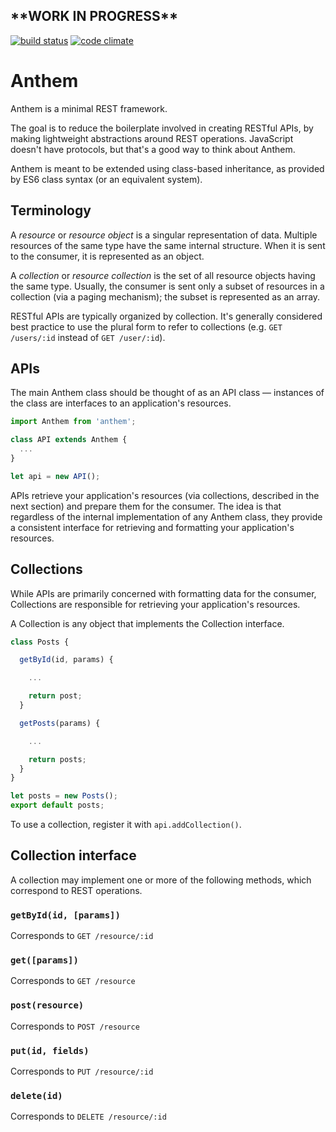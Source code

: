 ## \*\*WORK IN PROGRESS\*\*

[![build status](https://img.shields.io/travis/acdlite/anthem.svg?style=flat-square)](https://travis-ci.org/acdlite/anthem)
[![code climate](https://img.shields.io/codeclimate/github/acdlite/anthem.svg?style=flat-square)](https://codeclimate.com/github/acdlite/anthem)


Anthem
======


Anthem is a minimal REST framework.

The goal is to reduce the boilerplate involved in creating RESTful APIs, by making lightweight abstractions around REST operations. JavaScript doesn't have protocols, but that's a good way to think about Anthem.

Anthem is meant to be extended using class-based inheritance, as provided by ES6 class syntax (or an equivalent system).

## Terminology

A *resource* or *resource object* is a singular representation of data. Multiple resources of the same type have the same internal structure. When it is sent to the consumer, it is represented as an object.

A *collection* or *resource collection* is the set of all resource objects having the same type. Usually, the consumer is sent only a subset of resources in a collection (via a paging mechanism); the subset is represented as an array.

RESTful APIs are typically organized by collection. It's generally considered best practice to use the plural form to refer to collections (e.g. `GET /users/:id` instead of `GET /user/:id`).

## APIs

The main Anthem class should be thought of as an API class — instances of the class are interfaces to an application's resources.

```js
import Anthem from 'anthem';

class API extends Anthem {
  ...
}

let api = new API();
```

APIs retrieve your application's resources (via collections, described in the next section) and prepare them for the consumer. The idea is that regardless of the internal implementation of any Anthem class, they provide a consistent interface for retrieving and formatting your application's resources.

## Collections

While APIs are primarily concerned with formatting data for the consumer, Collections are responsible for retrieving your application's resources.

A Collection is any object that implements the Collection interface.

```js
class Posts {

  getById(id, params) {

    ...

    return post;
  }

  getPosts(params) {

    ...

    return posts;
  }
}

let posts = new Posts();
export default posts;
```


To use a collection, register it with `api.addCollection()`.

## Collection interface

A collection may implement one or more of the following methods, which correspond to REST operations.

### `getById(id, [params])`

Corresponds to `GET /resource/:id`

### `get([params])`

Corresponds to `GET /resource`

### `post(resource)`

Corresponds to `POST /resource`

### `put(id, fields)`

Corresponds to `PUT /resource/:id`

### `delete(id)`

Corresponds to `DELETE /resource/:id`
